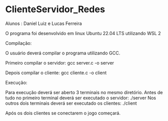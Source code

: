 # ClienteServidor_Redes

Alunos : Daniel Luiz e Lucas Ferreira

O programa foi desenvolvido em linux Ubuntu 22.04 LTS utilizando WSL 2 

Compilação:

O usuário deverá compilar o programa utilizando GCC.

Primeiro compilar o servidor: gcc server.c -o server

Depois compilar o cliente: gcc cliente.c -o client

Execução:

Para execução deverá ser aberto 3 terminais no mesmo diretório.
Antes de tudo no primeiro terminal deverá ser executado o servidor: ./server
Nos outros dois terminais deverá ser executado os clientes: ./client

Após os dois clientes se conectarem o jogo começará.
